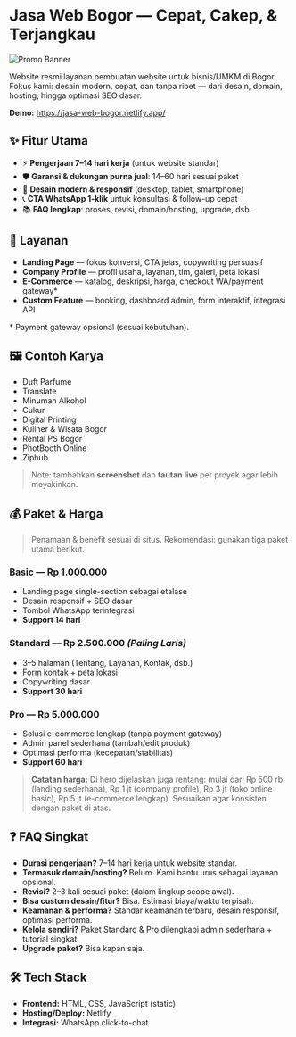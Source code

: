 # Jasa Web Bogor — Cepat, Cakep, & Terjangkau

![Promo Banner](./assets/images/promo-banner.png)

Website resmi layanan pembuatan website untuk bisnis/UMKM di Bogor. Fokus kami: desain modern, cepat, dan tanpa ribet — dari desain, domain, hosting, hingga optimasi SEO dasar.

**Demo:** https://jasa-web-bogor.netlify.app/

## ✨ Fitur Utama
- ⚡ **Pengerjaan 7–14 hari kerja** (untuk website standar)
- 🛡️ **Garansi & dukungan purna jual**: 14–60 hari sesuai paket
- 📱 **Desain modern & responsif** (desktop, tablet, smartphone)
- 📞 **CTA WhatsApp 1-klik** untuk konsultasi & follow-up cepat
- 📚 **FAQ lengkap**: proses, revisi, domain/hosting, upgrade, dsb.

## 🧩 Layanan
- **Landing Page** — fokus konversi, CTA jelas, copywriting persuasif
- **Company Profile** — profil usaha, layanan, tim, galeri, peta lokasi
- **E-Commerce** — katalog, deskripsi, harga, checkout WA/payment gateway*
- **Custom Feature** — booking, dashboard admin, form interaktif, integrasi API

\* Payment gateway opsional (sesuai kebutuhan).

## 🖼️ Contoh Karya
- Duft Parfume
- Translate
- Minuman Alkohol
- Cukur
- Digital Printing
- Kuliner & Wisata Bogor
- Rental PS Bogor
- PhotBooth Online
- Ziphub

> Note: tambahkan **screenshot** dan **tautan live** per proyek agar lebih meyakinkan.

## 💰 Paket & Harga
> Penamaan & benefit sesuai di situs. Rekomendasi: gunakan tiga paket utama berikut.

### Basic — **Rp 1.000.000**
- Landing page single-section sebagai etalase
- Desain responsif + SEO dasar
- Tombol WhatsApp terintegrasi
- **Support 14 hari**

### Standard — **Rp 2.500.000** _(Paling Laris)_
- 3–5 halaman (Tentang, Layanan, Kontak, dsb.)
- Form kontak + peta lokasi
- Copywriting dasar
- **Support 30 hari**

### Pro — **Rp 5.000.000**
- Solusi e-commerce lengkap (tanpa payment gateway)
- Admin panel sederhana (tambah/edit produk)
- Optimasi performa (kecepatan/stabilitas)
- **Support 60 hari**

> **Catatan harga:** Di hero dijelaskan juga rentang: mulai dari Rp 500 rb (landing sederhana), Rp 1 jt (company profile), Rp 3 jt (toko online basic), Rp 5 jt (e-commerce lengkap). Sesuaikan agar konsisten dengan paket di atas.

## ❓ FAQ Singkat
- **Durasi pengerjaan?** 7–14 hari kerja untuk website standar.
- **Termasuk domain/hosting?** Belum. Kami bantu urus sebagai layanan opsional.
- **Revisi?** 2–3 kali sesuai paket (dalam lingkup scope awal).
- **Bisa custom desain/fitur?** Bisa. Estimasi biaya/waktu terpisah.
- **Keamanan & performa?** Standar keamanan terbaru, desain responsif, optimasi performa.
- **Kelola sendiri?** Paket Standard & Pro dilengkapi admin sederhana + tutorial singkat.
- **Upgrade paket?** Bisa kapan saja.

## 🛠️ Tech Stack
- **Frontend:** HTML, CSS, JavaScript (static)
- **Hosting/Deploy:** Netlify
- **Integrasi:** WhatsApp click-to-chat

